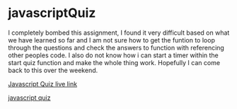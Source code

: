 # javascriptQuiz

I completely bombed this assignment, I found it very difficult based on what we have learned so far and I am not sure how to get the funtion to loop through the questions and check the answers to function with referencing other peoples code. I also do not know how i can start a timer within the start quiz function and make the whole thing work. Hopefully I can come back to this over the weekend. 


<a href = "https://drop-g.github.io/javascriptQuiz">Javascript Quiz live link</a>


[javascript quiz]()
